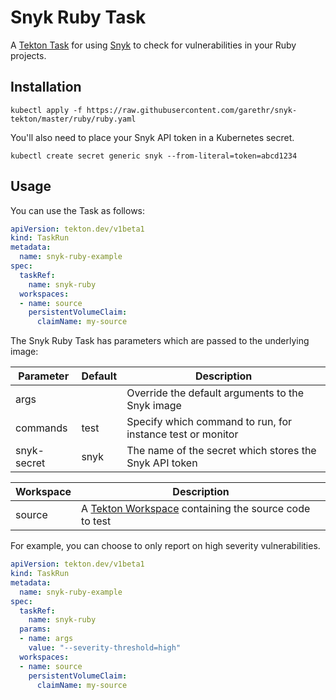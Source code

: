 # Snyk Ruby Task

A [Tekton Task](https://tekton.dev/) for using [Snyk](https://snyk.io) to check for
vulnerabilities in your Ruby projects.


## Installation

```
kubectl apply -f https://raw.githubusercontent.com/garethr/snyk-tekton/master/ruby/ruby.yaml
```

You'll also need to place your Snyk API token in a Kubernetes secret.

```
kubectl create secret generic snyk --from-literal=token=abcd1234
```

## Usage

You can use the Task as follows:

```yaml
apiVersion: tekton.dev/v1beta1
kind: TaskRun
metadata:
  name: snyk-ruby-example
spec:
  taskRef:
    name: snyk-ruby
  workspaces:
  - name: source
    persistentVolumeClaim:
      claimName: my-source
```

The Snyk Ruby Task has parameters which are passed to the underlying image:

| Parameter | Default | Description |
| --- | --- | --- |
| args |   | Override the default arguments to the Snyk image |
| commands | test | Specify which command to run, for instance test or monitor |
| snyk-secret | snyk | The name of the secret which stores the Snyk API token |


| Workspace | Description |
| --- | --- |
| source | A [Tekton Workspace](https://github.com/tektoncd/pipeline/blob/master/docs/workspaces.md) containing the source code to test |

For example, you can choose to only report on high severity vulnerabilities.

```yaml
apiVersion: tekton.dev/v1beta1
kind: TaskRun
metadata:
  name: snyk-ruby-example
spec:
  taskRef:
    name: snyk-ruby
  params:
  - name: args
    value: "--severity-threshold=high"
  workspaces:
  - name: source
    persistentVolumeClaim:
      claimName: my-source
```
